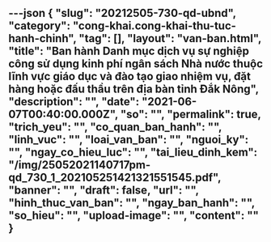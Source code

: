 ---json
{
    "slug": "20212505-730-qd-ubnd",
    "category": "cong-khai.cong-khai-thu-tuc-hanh-chinh",
    "tag": [],
    "layout": "van-ban.html",
    "title": "Ban hành Danh mục dịch vụ sự nghiệp công sử dụng kinh phí ngân sách Nhà nước thuộc lĩnh vực giáo dục và đào tạo giao nhiệm vụ, đặt hàng hoặc đấu thầu trên địa bàn tỉnh Đắk Nông",
    "description": "",
    "date": "2021-06-07T00:40:00.000Z",
    "so": "",
    "permalink": true,
    "trich_yeu": "",
    "co_quan_ban_hanh": "",
    "linh_vuc": "",
    "loai_van_ban": "",
    "nguoi_ky": "",
    "ngay_co_hieu_luc": "",
    "tai_lieu_dinh_kem": "/img/25052021140717pm-qd_730_1_202105251421321551545.pdf",
    "banner": "",
    "draft": false,
    "url": "",
    "hinh_thuc_van_ban": "",
    "ngay_ban_hanh": "",
    "so_hieu": "",
    "upload-image": "",
    "__content__": ""
}
---
